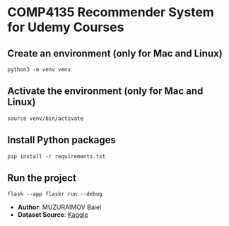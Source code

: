 # COMP4135 Recommender System for Udemy Courses

## Create an environment (only for Mac and Linux)

```
python3 -m venv venv
```

## Activate the environment (only for Mac and Linux)

```
source venv/bin/activate
```

## Install Python packages 

```
pip install -r requirements.txt
```

## Run the project
```
flask --app flaskr run --debug
```

- **Author**: MUZURAIMOV Baiel
- **Dataset Source**: [Kaggle](https://www.kaggle.com/datasets/hossaingh/udemy-courses)